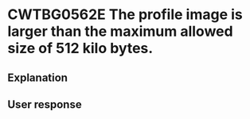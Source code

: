 # CWTBG0562E The profile image is larger than the maximum allowed size of 512 kilo bytes.

## Explanation

## User response